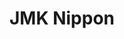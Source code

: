 ---
layout: place
title: JMK Nippon
permalink: /illinois/rockford/jmk-nippon.html
stateAbbr: IL
stateName: Illinois
cityName: Rockford
seo:
  type: restaurant
  links: http://jmkrockford.com/
place_id: ChIJxcyzlp25CIgROtsywk16nR0
photos:
  - name: >-
      places/ChIJxcyzlp25CIgROtsywk16nR0/photos/AeeoHcKaiqCv7ZvxGKHFawxRub6TmfY13O98SbkyCP7uvgyOJSJhEb2s8SzouGoJkygwYvp3fX8P1Ci_iU_uY101SrZbRpf0tC-adVbwfgjXkZxqJ5ssLHa2VpIXzM4ZFwt4sd64L9migCNu1CiZMZd6C2SxW3gi9VBJXVTEvEHKmdX1t4vn1qivtH2wMSMAh3Y2WiMOjzP1J-frExU4b6hVeXdpVf7k8iJn5q-kRFqVR-tnVyLysQfVNmBnHND4NE-wflBzQcwvRKCL0ZRKRYbJjZoLyyM1qMmd07_eAHVUwtXZIw
    widthPx: 1080
    heightPx: 608
    authorAttributions:
      - displayName: JMK Nippon
        uri: https://maps.google.com/maps/contrib/104742300033603646158
        photoUri: >-
          https://lh3.googleusercontent.com/a-/ALV-UjUMYs79q1R0oDRB9JaHJFw_NFMG3ZrpYxCnVZNPxHrBTm_dffCQ=s100-p-k-no-mo
    flagContentUri: >-
      https://www.google.com/local/imagery/report/?cb_client=maps_api_places.places_api&image_key=!1e10!2sAF1QipO6ZsJ34afmF2Qph7JXYSAr87TIYVgrihM5HLJS&hl=en-US
    googleMapsUri: >-
      https://www.google.com/maps/place//data=!3m4!1e2!3m2!1sAF1QipO6ZsJ34afmF2Qph7JXYSAr87TIYVgrihM5HLJS!2e10!4m2!3m1!1s0x8808b99d96b3ccc5:0x1d9d7a4dc232db3a
  - name: >-
      places/ChIJxcyzlp25CIgROtsywk16nR0/photos/AeeoHcJAQ2CMvjJIgeSn7jW2SSeedgAO1zJ_E9wt41Pgi0iyyXMYpeq_1WSrT-mnBehM86lFh5MKxitW_QynVXeLcsh7Zr6hpVcZOogucqoIYYoqdEqNXtla0YUCt7Br17S5OkO2iX0bUwqFCHvXRl2CFQLE7vRSmkLUSGooMhfAM2eeA97etCsOQnWH-al5u6jRx1CFX_j9-kfEeQYf7p_PpMGfzSrXUPbmyhISXgDJ-yxfGXztvGU5mHhqgjJ1p6XOASksX-p1Q7ReIyYn6rFIVc9XuBDk3A8joHNNQHDy3vZzvC4g9bHhlI_h2olIlDZKqxEvW5uKoYvZVMfd0d8eGUNCjebmVrB3u5lwkjUOesDOL9ia16V_9t7X37fgjACtZYFUb7gHPhU48O8H916rpdht6XX9ahQ8bjZEefS-Kvv8Tio
    widthPx: 3000
    heightPx: 4000
    authorAttributions:
      - displayName: nida Ploy
        uri: https://maps.google.com/maps/contrib/102335535587612612493
        photoUri: >-
          https://lh3.googleusercontent.com/a-/ALV-UjUvQFdj3DJ4zuAuryfeKXoKVv9ekfKWijwI_poAssiP552cIPH5Vg=s100-p-k-no-mo
    flagContentUri: >-
      https://www.google.com/local/imagery/report/?cb_client=maps_api_places.places_api&image_key=!1e10!2sCIHM0ogKEICAgMCoiKCB7gE&hl=en-US
    googleMapsUri: >-
      https://www.google.com/maps/place//data=!3m4!1e2!3m2!1sCIHM0ogKEICAgMCoiKCB7gE!2e10!4m2!3m1!1s0x8808b99d96b3ccc5:0x1d9d7a4dc232db3a
  - name: >-
      places/ChIJxcyzlp25CIgROtsywk16nR0/photos/AeeoHcKTeBO2NH71i89Bfu9L48ueJsGU14DdOI4Fa5xrQtAJFsGH5Lw7MqU-aJgTQsTqLuWM3BWyro-7tNFw0gTshgw93dNQiXFQSCnx1xZfe7MU9b7AObVIR6R4tAVdcGP6t-scTG7FiNWFLuG9AGD42yUV5bA-h6s8fNvfWEOfr1oHrEnpdTT4Q4t8vl6-v7SEGLmsIuUA0rGR3frtaVh4ISMNOgXbj9_f8OL_2WuYJpKg7d90NNh9Hms57cpDaP3_T311HiZ_h-1b9hLjiix2KqmQc74Qjcv763-wkyPdwzGUMg
    widthPx: 449
    heightPx: 256
    authorAttributions:
      - displayName: JMK Nippon
        uri: https://maps.google.com/maps/contrib/110949844220972008314
        photoUri: >-
          https://lh3.googleusercontent.com/a-/ALV-UjXMHqpaJs2I5DKGdd028QZRbAILfuBqvcv6_RdwKci3wdBbIl8=s100-p-k-no-mo
    flagContentUri: >-
      https://www.google.com/local/imagery/report/?cb_client=maps_api_places.places_api&image_key=!1e10!2sAF1QipM5IwjDZw3BoLSX5Vix6AgQlU3OZwGcCAhDIbKt&hl=en-US
    googleMapsUri: >-
      https://www.google.com/maps/place//data=!3m4!1e2!3m2!1sAF1QipM5IwjDZw3BoLSX5Vix6AgQlU3OZwGcCAhDIbKt!2e10!4m2!3m1!1s0x8808b99d96b3ccc5:0x1d9d7a4dc232db3a
  - name: >-
      places/ChIJxcyzlp25CIgROtsywk16nR0/photos/AeeoHcJMU99yvJ_MplkXHVu4Ui8thAWWFO_OKBeI43itgh5vWUDG9Bb0h-fkv2FistJg3aqAaTGq_EBZn2HJUFx94FSynRTVTtveloLjSyh1w6qdn9v62a2DWy_5Dk4CbEaNVwoYrrCujde_L0zz0WWxxz9YBl6jTCZAXpPUu-p7gTPwHwsZShkfRkwRQAUTxQYoljj-J5_r5g5SJd1IsJmXrLsg-5FD-rkr24XpZuc6_WC3_V6r5G1qwqO5lEkDqKY3KyQ5SPv0WlEWNQIeV5BqwEjduNdhaD1FWThpzDSnzfolnHnVl7L7C9uQh3lGURO_8f2a4fEXKqatiqqCsEBJcBKOVLyqmLPW7mrZ0ROkbTP3XT1pQRJ26fNkZgBvdzagurR-gtERNAmyPbRuZf83CEvRI7DfJ7BtzN51ckt3bJVsVNHy4uqp16JEVZbsDSGJ
    widthPx: 4032
    heightPx: 3024
    authorAttributions:
      - displayName: Tammy Strub
        uri: https://maps.google.com/maps/contrib/116215326022616526927
        photoUri: >-
          https://lh3.googleusercontent.com/a-/ALV-UjWMCSYlKHWc3-7P4o4P20oltH2UW3f1fV8COiR4xqSTwFA5T0gorw=s100-p-k-no-mo
    flagContentUri: >-
      https://www.google.com/local/imagery/report/?cb_client=maps_api_places.places_api&image_key=!1e10!2sCIABIhAIN0uGcjmSz2fnGuQAB3fC&hl=en-US
    googleMapsUri: >-
      https://www.google.com/maps/place//data=!3m4!1e2!3m2!1sCIABIhAIN0uGcjmSz2fnGuQAB3fC!2e10!4m2!3m1!1s0x8808b99d96b3ccc5:0x1d9d7a4dc232db3a
  - name: >-
      places/ChIJxcyzlp25CIgROtsywk16nR0/photos/AeeoHcKuBHJqRYBSFeAdwTQisPgjPonIFVpUk0R6YX7LFm6M90Eu2XvZGJrpoED_pzOP4iPGvih46H5B_VmsYBaqQRmi6q3NJoDGtlHXUKEK2gGffhGTfU5cyLo4_Y_Z7Hx0fAEXL6K62ldkFbCz7uk1K5Z7Hj1cXR3-exsnoMD-gMLZitsh-C1LFJKeEX6Vnzitm-yb5tro_OO7ICTNt2b6_Ipr6p7UejqFQW1OVHoKBjmPXnSU3STUuODdm8z1K-Qo8IiSVYgncrrwhHWKccex6ahFGl1DIMOokVNTRbmWwsjAt7zGlTakwfn7gPazn1cH6i6ugETmgcMqKwao3yrSVyxVQ4ZZPYcov1CAASjfzlkVGjPJ32bLq2Hb3OhY7xchZfIp4jmHFodzL8Ua46G58U5H4dTxJzOwyRR0gS5apQsJSPP8LyprJrW2lTwr-YPP
    widthPx: 4032
    heightPx: 3024
    authorAttributions:
      - displayName: Tammy Strub
        uri: https://maps.google.com/maps/contrib/116215326022616526927
        photoUri: >-
          https://lh3.googleusercontent.com/a-/ALV-UjWMCSYlKHWc3-7P4o4P20oltH2UW3f1fV8COiR4xqSTwFA5T0gorw=s100-p-k-no-mo
    flagContentUri: >-
      https://www.google.com/local/imagery/report/?cb_client=maps_api_places.places_api&image_key=!1e10!2sCIABIhAGbzaqjyFiDWfnGuwADeIr&hl=en-US
    googleMapsUri: >-
      https://www.google.com/maps/place//data=!3m4!1e2!3m2!1sCIABIhAGbzaqjyFiDWfnGuwADeIr!2e10!4m2!3m1!1s0x8808b99d96b3ccc5:0x1d9d7a4dc232db3a
  - name: >-
      places/ChIJxcyzlp25CIgROtsywk16nR0/photos/AeeoHcKTsc0mKJMTTxFG6wyyPH8DRzaxUBLM_bR1y32yWQD4sc4-V6am3lvKUicNWtYGB5T5231epXTc182YjKre2wHNxJGGpLlsvdWD8GPTv9ajiinUsRE5QIVmZ1KMo7QDYVi5Wk41rvPxvOzPODuAE109qwawAfetIapR4F542Co8ehrnLgFG0AoOHhvevdMsCzHVXzflbu4EBHpuEZiSmZTDTd96HMgaTPabxCxPATeXlG4TIAj55EocR5DrOY5-l8SFFBP_73uZC3XvkBN11pnzWSi1dwO3aRRwCoYG_Mrhg_yZA1ntjGak0wmreFthqM72o3MY0hPkZh0dmlx8_dt1DXt08L3xKIqjOAx9g7aS96lDHwe16HHPNvGBdvtrhXU-4lBnfjfUh2KqXKzHIpF31i6OsolvFPyhF-cdVTI
    widthPx: 4032
    heightPx: 2268
    authorAttributions:
      - displayName: Kisha Lockner
        uri: https://maps.google.com/maps/contrib/110763805855959626362
        photoUri: >-
          https://lh3.googleusercontent.com/a-/ALV-UjUf_MaJzX-wknUmsp86t4Phy2VLU9-Ns2T0evvXC805CRTKmZgQvA=s100-p-k-no-mo
    flagContentUri: >-
      https://www.google.com/local/imagery/report/?cb_client=maps_api_places.places_api&image_key=!1e10!2sCIHM0ogKEICAgIDrwK6hEw&hl=en-US
    googleMapsUri: >-
      https://www.google.com/maps/place//data=!3m4!1e2!3m2!1sCIHM0ogKEICAgIDrwK6hEw!2e10!4m2!3m1!1s0x8808b99d96b3ccc5:0x1d9d7a4dc232db3a
  - name: >-
      places/ChIJxcyzlp25CIgROtsywk16nR0/photos/AeeoHcLwCqXFRbQyGmJDfS8-Kl53zAAquT0JTTYEOp8HPKUwTsrlc-Wf3cQMTGsn74iNZtCP-qDsqjum_Dh0hiXfybSusW9zAUk6fip6ynRnQhKT9JC7oJqQ7ghfHzkajLjkx-nLvdc5Y8Sh8-f1PRPnQ0REWWrmEjjB1s1_SU7wGX9bdC8iCl9bUz2yNz3CmXUmS4bBYUtJHPvI1zbj-p4st3_mYX41xmYF7dV8kkZUOLcpipx4pjilU0THeaLahIr_oRahsa2nRJnhK2lPoR0S60qO-VDqJrGzzZAJMkWzg9gIQ7tlNnUZtC12jChGdfFFvEnTZbZYv6pno1n932hOW_EJB4Fl4TDnb3BpwyNmpcltMiKrahaUfdbx3dXB8t3FBLdHkcJ4Eahx2bWS6YzKHhsKDCdncfgZCqzRArqmUNynPA
    widthPx: 3072
    heightPx: 4080
    authorAttributions:
      - displayName: Frank Caniano
        uri: https://maps.google.com/maps/contrib/111292971802524030253
        photoUri: >-
          https://lh3.googleusercontent.com/a/ACg8ocIe2iNBOUzrJLJr3JSugQ1n4IZiRVJ3f_cCqW4BcvHw14L7Nw=s100-p-k-no-mo
    flagContentUri: >-
      https://www.google.com/local/imagery/report/?cb_client=maps_api_places.places_api&image_key=!1e10!2sCIHM0ogKEICAgIDHuontSw&hl=en-US
    googleMapsUri: >-
      https://www.google.com/maps/place//data=!3m4!1e2!3m2!1sCIHM0ogKEICAgIDHuontSw!2e10!4m2!3m1!1s0x8808b99d96b3ccc5:0x1d9d7a4dc232db3a
  - name: >-
      places/ChIJxcyzlp25CIgROtsywk16nR0/photos/AeeoHcLUsrjZ9PSZhJ8FmIxxUw8ON6CK16BO6HmAUJaX38Fl83GpBBPVlJ4t--XRYEGepln8RybS8pI_eyWetMFqpyyJLxsSqjs5a5sgetkIsrxZl8DS23ACOgOzlk4sRHRvOu0OntKeId4gBesVD-pNxE_s8V1cYUivdcocWO0JPjBUb0E1vGEHUAllRtoEDE2BFW8MAPyltEI37mejvwi8WDmapFsVMGOA--tDU-1BxNysVmyeo0HHuy8oahqH8ZHgVGUbaR2EOG3RkrD9k8uYuZndN1t8UMezBIw8JYAjCirV1w
    widthPx: 421
    heightPx: 289
    authorAttributions:
      - displayName: JMK Nippon
        uri: https://maps.google.com/maps/contrib/104742300033603646158
        photoUri: >-
          https://lh3.googleusercontent.com/a-/ALV-UjUMYs79q1R0oDRB9JaHJFw_NFMG3ZrpYxCnVZNPxHrBTm_dffCQ=s100-p-k-no-mo
    flagContentUri: >-
      https://www.google.com/local/imagery/report/?cb_client=maps_api_places.places_api&image_key=!1e10!2sAF1QipMFBMBvOGZriDq4tyaQCUq0E8IuwGCP9lnjuJAN&hl=en-US
    googleMapsUri: >-
      https://www.google.com/maps/place//data=!3m4!1e2!3m2!1sAF1QipMFBMBvOGZriDq4tyaQCUq0E8IuwGCP9lnjuJAN!2e10!4m2!3m1!1s0x8808b99d96b3ccc5:0x1d9d7a4dc232db3a
  - name: >-
      places/ChIJxcyzlp25CIgROtsywk16nR0/photos/AeeoHcKVdOSZ99ZU_v5ZjHlUD-YFjvNlSCshAYHxij2fssYqwS48tST8M00eyD5HJi3yukqJNsYBuWsbRBlUg1ILaWRAj9vYeHhn3GpGLLFnhm__kHPnl0TXDl7aXfsFF8-t2XZMM-E-Bwm7xjow1336KQjMVwEyHM9jxRzJuI-M2QNkX9qQTQMRHJs1DMBTdAzyACVp5t_tKO4xxhhv6fWErmwZQCa5s8ruVsyYcpQQ8NWqCGIsvP8kr_DbFFdz4LzbJUCWImRJzLgFvp7t-1F0611XtP2rSlNsgGOT3rf4IhZxkxHRUh6_dP9zRtzfmN955LPUb2JE9OfUiYY2yNGSG8LGuSLaiPkf1wYsbK4V4KdcNDPjmrmSV618LwYBM-wU01pAC1nHHpoD1suJPV_ic_GyVozsWb-gKZM1QkLnDiI
    widthPx: 3000
    heightPx: 4000
    authorAttributions:
      - displayName: Melody Anderson
        uri: https://maps.google.com/maps/contrib/115147211644027775123
        photoUri: >-
          https://lh3.googleusercontent.com/a-/ALV-UjX34MgXzV0P6cCgILr5wwp8X90ywEd6MFGOcdCDTmjJXWNx3SwJXg=s100-p-k-no-mo
    flagContentUri: >-
      https://www.google.com/local/imagery/report/?cb_client=maps_api_places.places_api&image_key=!1e10!2sCIHM0ogKEICAgMDwqvKhDQ&hl=en-US
    googleMapsUri: >-
      https://www.google.com/maps/place//data=!3m4!1e2!3m2!1sCIHM0ogKEICAgMDwqvKhDQ!2e10!4m2!3m1!1s0x8808b99d96b3ccc5:0x1d9d7a4dc232db3a
  - name: >-
      places/ChIJxcyzlp25CIgROtsywk16nR0/photos/AeeoHcL0lrarbPUgO9KK9v96XFpkCIJFO_bzif1DbNEHOXXksybrin4xnSoiEd-YszokUxOj7NHGxFT4YZdLT15wkPw6nkPLIVrMiW64Lbo9Q__41hu8zzODzl3VwjWnoeclE7Y1WNoNHEOUiUwCyf5lv2-ccaz5abdnHo8Sh1zzQRxFmbYYcjXzZi_Qmx5BHlyB3o8IllZTC8dbDugcFYyc_XLXuNJnvpJSGsY9P6WECwwJMR3cOVlXNH77KELsyqzVti8IP9CCx3RmlqY24OZNsTcTlzUFEF2kapD0Wk9_jl2jLJ2ymyzQTsyjNhim2ur7SabwvGlWyO4Vlh10wVEAYw3qMu4YNqYXWbV76fQkSHCtFfEXTZiiKJC9tB_WlN4mDeXpNbl5bM67zN25xa16AZgQutDD9mEwLHY2nEoefGXX3gSDBmJ4iq88NUPCt0_q
    widthPx: 4000
    heightPx: 3000
    authorAttributions:
      - displayName: Jaxx Brown
        uri: https://maps.google.com/maps/contrib/106861510551880411437
        photoUri: >-
          https://lh3.googleusercontent.com/a-/ALV-UjXnxj-y_I7utJICplNzh-qElpXMEPPwiiQKideSwN5Mvz1BVts=s100-p-k-no-mo
    flagContentUri: >-
      https://www.google.com/local/imagery/report/?cb_client=maps_api_places.places_api&image_key=!1e10!2sCIABIhADycTjvjZmzGfKVfMAB4v7&hl=en-US
    googleMapsUri: >-
      https://www.google.com/maps/place//data=!3m4!1e2!3m2!1sCIABIhADycTjvjZmzGfKVfMAB4v7!2e10!4m2!3m1!1s0x8808b99d96b3ccc5:0x1d9d7a4dc232db3a
address: 2551 N Perryville Rd, Rockford, IL 61107, USA
street: 2551 N Perryville Rd
city: Rockford
state: IL
zip: '61107'
country: USA
neighborhood: null
latitude: '42.297607'
longitude: '-88.979324'
accessibility_options:
  wheelchairAccessibleParking: true
  wheelchairAccessibleEntrance: true
  wheelchairAccessibleRestroom: true
  wheelchairAccessibleSeating: true
business_status: OPERATIONAL
name: JMK Nippon
google_maps_links:
  directionsUri: >-
    https://www.google.com/maps/dir//''/data=!4m7!4m6!1m1!4e2!1m2!1m1!1s0x8808b99d96b3ccc5:0x1d9d7a4dc232db3a!3e0
  placeUri: https://maps.google.com/?cid=2133996272832666426
  writeAReviewUri: >-
    https://www.google.com/maps/place//data=!4m3!3m2!1s0x8808b99d96b3ccc5:0x1d9d7a4dc232db3a!12e1
  reviewsUri: >-
    https://www.google.com/maps/place//data=!4m4!3m3!1s0x8808b99d96b3ccc5:0x1d9d7a4dc232db3a!9m1!1b1
  photosUri: >-
    https://www.google.com/maps/place//data=!4m3!3m2!1s0x8808b99d96b3ccc5:0x1d9d7a4dc232db3a!10e5
primary_type: Japanese Restaurant
opening_hours:
  regular: null
  current: null
secondary_opening_hours:
  regular:
    weekdayDescriptions: null
    type: null
  current:
    weekdayDescriptions: null
    type: null
phone: (815) 877-0505
price_level: PRICE_LEVEL_MODERATE
price_range: null
rating: '4.4'
rating_count: 0
website: http://jmkrockford.com/
description: >-
  Experience JMK Nippon in Rockford, IL$$$JMK Nippon in Rockford, Illinois,
  stands out as a cozy Japanese restaurant blending traditional flavors with
  interactive dining options, making it a go-to spot for fresh sushi and
  hibachi-style meals. This welcoming venue features a kid-friendly atmosphere
  where families can enjoy teppanyaki grills and bento boxes, all prepared with
  attention to authentic tastes and accessibility features like
  wheelchair-friendly seating. Diners appreciate the variety of Japanese dishes
  that highlight fresh ingredients and moderate pricing, positioning it as one
  of the top sushi restaurants in the area for those seeking quality options
  close to home. Whether you're in the mood for classic rolls or sizzling
  entrees, the restaurant's focus on a comfortable setting ensures a memorable
  meal that caters to both casual visitors and groups.
generative_summary: >-
  Experience JMK Nippon in Rockford, IL$$$JMK Nippon in Rockford, Illinois,
  stands out as a cozy Japanese restaurant blending traditional flavors with
  interactive dining options, making it a go-to spot for fresh sushi and
  hibachi-style meals. This welcoming venue features a kid-friendly atmosphere
  where families can enjoy teppanyaki grills and bento boxes, all prepared with
  attention to authentic tastes and accessibility features like
  wheelchair-friendly seating. Diners appreciate the variety of Japanese dishes
  that highlight fresh ingredients and moderate pricing, positioning it as one
  of the top sushi restaurants in the area for those seeking quality options
  close to home. Whether you're in the mood for classic rolls or sizzling
  entrees, the restaurant's focus on a comfortable setting ensures a memorable
  meal that caters to both casual visitors and groups.
generative_disclosure: Summarized by AI using the Grok-3-Mini model.
reviews:
  - name: >-
      places/ChIJxcyzlp25CIgROtsywk16nR0/reviews/ChdDSUhNMG9nS0VJQ0FnTUR3cXZLaGxRRRAB
    relativePublishTimeDescription: 2 weeks ago
    rating: 5
    text:
      text: >-
        Amazing!! This was our first time here and it was an awesome
        experience!! Our chef was really interactive and fun! Food tasted great
        as well!! Highly recommend to go at least one time!!
      languageCode: en
    originalText:
      text: >-
        Amazing!! This was our first time here and it was an awesome
        experience!! Our chef was really interactive and fun! Food tasted great
        as well!! Highly recommend to go at least one time!!
      languageCode: en
    authorAttribution:
      displayName: Melody Anderson
      uri: https://www.google.com/maps/contrib/115147211644027775123/reviews
      photoUri: >-
        https://lh3.googleusercontent.com/a-/ALV-UjX34MgXzV0P6cCgILr5wwp8X90ywEd6MFGOcdCDTmjJXWNx3SwJXg=s128-c0x00000000-cc-rp-mo-ba5
    publishTime: '2025-03-25T08:55:04.091658Z'
    flagContentUri: >-
      https://www.google.com/local/review/rap/report?postId=ChdDSUhNMG9nS0VJQ0FnTUR3cXZLaGxRRRAB&d=17924085&t=1
    googleMapsUri: >-
      https://www.google.com/maps/reviews/data=!4m6!14m5!1m4!2m3!1sChdDSUhNMG9nS0VJQ0FnTUR3cXZLaGxRRRAB!2m1!1s0x8808b99d96b3ccc5:0x1d9d7a4dc232db3a
  - name: >-
      places/ChIJxcyzlp25CIgROtsywk16nR0/reviews/ChZDSUhNMG9nS0VJQ0FnSUNfajVYelRREAE
    relativePublishTimeDescription: 2 months ago
    rating: 5
    text:
      text: >-
        Been coming here for many years, and the food is still very delicious! I
        got the filet mignon dinner with fried rice. The soup and salad were
        great as usual. The chef was very fun and made lots of jokes and did
        awesome tricks. The waiter was great too and very attentive. The filet
        was cooked perfectly and the fried rice and vegetables were amazing. The
        yucky yucky sauce is definitely my favorite. It was a bit chilly inside
        and very smoky, maybe they need to clean out their fans?
      languageCode: en
    originalText:
      text: >-
        Been coming here for many years, and the food is still very delicious! I
        got the filet mignon dinner with fried rice. The soup and salad were
        great as usual. The chef was very fun and made lots of jokes and did
        awesome tricks. The waiter was great too and very attentive. The filet
        was cooked perfectly and the fried rice and vegetables were amazing. The
        yucky yucky sauce is definitely my favorite. It was a bit chilly inside
        and very smoky, maybe they need to clean out their fans?
      languageCode: en
    authorAttribution:
      displayName: Crystal
      uri: https://www.google.com/maps/contrib/116902166761796501612/reviews
      photoUri: >-
        https://lh3.googleusercontent.com/a/ACg8ocK7c6BFUpyyHyCltFzud6pR87u_9oYeI1cU6Dha0V8zZBnl=s128-c0x00000000-cc-rp-mo-ba3
    publishTime: '2025-01-20T01:16:04.105748Z'
    flagContentUri: >-
      https://www.google.com/local/review/rap/report?postId=ChZDSUhNMG9nS0VJQ0FnSUNfajVYelRREAE&d=17924085&t=1
    googleMapsUri: >-
      https://www.google.com/maps/reviews/data=!4m6!14m5!1m4!2m3!1sChZDSUhNMG9nS0VJQ0FnSUNfajVYelRREAE!2m1!1s0x8808b99d96b3ccc5:0x1d9d7a4dc232db3a
  - name: >-
      places/ChIJxcyzlp25CIgROtsywk16nR0/reviews/ChZDSUhNMG9nS0VJQ0FnTUNnM3J5RmNREAE
    relativePublishTimeDescription: a month ago
    rating: 3
    text:
      text: >-
        Nice place and clean, but the food not so good and poorly presented and
        lack attention to detail. My nuguri  was thick sliced and my sushi roll
        looked like I rolled it at home, it is over priced. My wife's meal was
        on the better side as she had tempura shrimp and she liked it. This
        place fills up fast so go early.
      languageCode: en
    originalText:
      text: >-
        Nice place and clean, but the food not so good and poorly presented and
        lack attention to detail. My nuguri  was thick sliced and my sushi roll
        looked like I rolled it at home, it is over priced. My wife's meal was
        on the better side as she had tempura shrimp and she liked it. This
        place fills up fast so go early.
      languageCode: en
    authorAttribution:
      displayName: Tim the toolman of ENC
      uri: https://www.google.com/maps/contrib/104550067183762332666/reviews
      photoUri: >-
        https://lh3.googleusercontent.com/a-/ALV-UjV8e8guoCOy_9KcsNnXONWZeJuZfMoZGTZQK38MItQsgByFkR9i=s128-c0x00000000-cc-rp-mo-ba4
    publishTime: '2025-02-17T16:13:32.252805Z'
    flagContentUri: >-
      https://www.google.com/local/review/rap/report?postId=ChZDSUhNMG9nS0VJQ0FnTUNnM3J5RmNREAE&d=17924085&t=1
    googleMapsUri: >-
      https://www.google.com/maps/reviews/data=!4m6!14m5!1m4!2m3!1sChZDSUhNMG9nS0VJQ0FnTUNnM3J5RmNREAE!2m1!1s0x8808b99d96b3ccc5:0x1d9d7a4dc232db3a
  - name: >-
      places/ChIJxcyzlp25CIgROtsywk16nR0/reviews/ChdDSUhNMG9nS0VJQ0FnSUQzelpxNXJRRRAB
    relativePublishTimeDescription: 4 months ago
    rating: 5
    text:
      text: >-
        Great mix of food from Hibachi, to Sushi to steaks. The Surg and Turf
        roll is a must try. Always a great experience!
      languageCode: en
    originalText:
      text: >-
        Great mix of food from Hibachi, to Sushi to steaks. The Surg and Turf
        roll is a must try. Always a great experience!
      languageCode: en
    authorAttribution:
      displayName: Brent Potter
      uri: https://www.google.com/maps/contrib/107461272723356233655/reviews
      photoUri: >-
        https://lh3.googleusercontent.com/a-/ALV-UjV2D2_DAL6tPDsrz2GxDcQQ7-oubOh_94jGUvMoOsIUmucpcC4t6Q=s128-c0x00000000-cc-rp-mo-ba4
    publishTime: '2024-11-17T15:02:35.580328Z'
    flagContentUri: >-
      https://www.google.com/local/review/rap/report?postId=ChdDSUhNMG9nS0VJQ0FnSUQzelpxNXJRRRAB&d=17924085&t=1
    googleMapsUri: >-
      https://www.google.com/maps/reviews/data=!4m6!14m5!1m4!2m3!1sChdDSUhNMG9nS0VJQ0FnSUQzelpxNXJRRRAB!2m1!1s0x8808b99d96b3ccc5:0x1d9d7a4dc232db3a
  - name: >-
      places/ChIJxcyzlp25CIgROtsywk16nR0/reviews/ChZDSUhNMG9nS0VJQ0FnTUNnajlPOUJBEAE
    relativePublishTimeDescription: a month ago
    rating: 4
    text:
      text: >-
        On the recommendation from a dear friend, we made the drive from Kenosha
        to Rockford to try JMK. It WAS worth the trip for sure. Everything was
        great about this place. The sushi options are amazing and very
        flavorful. I want to give 5 stars straight across the board. My only
        complaint, which some people might not agree with me on, is the size of
        the pieces of sushi. With food, generally, bigger is better. Not so much
        with sushi. The rolls were so big that I had to cut the piece in half
        just to eat it. (And, I admit, I have a big mouth, lol) I have never had
        to do this before & I didn’t like it. I like being able to take one
        whole piece and eat the whole piece. Sounds like first world problems, I
        know, sorry. But, that’s part of the experience of eating sushi, in my
        opinion. If they could tighten up those rolls a little more, it would be
        5 stars. Overall, a great place for sushi. I would recommend them to
        anyone. Just be prepared for the extraordinary sushi roll sizes…Enjoy!
      languageCode: en
    originalText:
      text: >-
        On the recommendation from a dear friend, we made the drive from Kenosha
        to Rockford to try JMK. It WAS worth the trip for sure. Everything was
        great about this place. The sushi options are amazing and very
        flavorful. I want to give 5 stars straight across the board. My only
        complaint, which some people might not agree with me on, is the size of
        the pieces of sushi. With food, generally, bigger is better. Not so much
        with sushi. The rolls were so big that I had to cut the piece in half
        just to eat it. (And, I admit, I have a big mouth, lol) I have never had
        to do this before & I didn’t like it. I like being able to take one
        whole piece and eat the whole piece. Sounds like first world problems, I
        know, sorry. But, that’s part of the experience of eating sushi, in my
        opinion. If they could tighten up those rolls a little more, it would be
        5 stars. Overall, a great place for sushi. I would recommend them to
        anyone. Just be prepared for the extraordinary sushi roll sizes…Enjoy!
      languageCode: en
    authorAttribution:
      displayName: Mike Plaisted
      uri: https://www.google.com/maps/contrib/112684212928066828621/reviews
      photoUri: >-
        https://lh3.googleusercontent.com/a-/ALV-UjVK-acHu_-du761pi0jTRYhtuTklTHzhvdWJFVJgobP0YAnPRRZ=s128-c0x00000000-cc-rp-mo-ba3
    publishTime: '2025-02-21T15:23:26.911363Z'
    flagContentUri: >-
      https://www.google.com/local/review/rap/report?postId=ChZDSUhNMG9nS0VJQ0FnTUNnajlPOUJBEAE&d=17924085&t=1
    googleMapsUri: >-
      https://www.google.com/maps/reviews/data=!4m6!14m5!1m4!2m3!1sChZDSUhNMG9nS0VJQ0FnTUNnajlPOUJBEAE!2m1!1s0x8808b99d96b3ccc5:0x1d9d7a4dc232db3a
review_summary: >-
  Visitor Feedback on JMK Nippon$$$Visitors often rave about the fun,
  interactive hibachi experiences and the tasty sushi rolls that make this spot
  a solid choice for Japanese cuisine lovers. Many highlight the flavorful
  dishes and great service, noting that the food consistently delivers on
  freshness and variety, with highlights like steak and tempura options that
  keep people coming back. While some mention that portion sizes can feel a bit
  overwhelming or that the atmosphere might get smoky at times, the overall vibe
  remains enjoyable and family-oriented, encouraging folks to try it for a
  lively dining adventure. It's clear that the restaurant shines for its
  welcoming energy and solid food quality, making it a recommended stop for
  anyone exploring sushi places nearby, as long as you go in with an appetite
  for bold flavors and a fun show.
review_disclosure: Summarized by AI using the Grok-3-Mini model.
parking_options:
  freeParkingLot: true
  freeStreetParking: true
  paidStreetParking: false
  valetParking: false
payment_options:
  acceptsCreditCards: true
  acceptsDebitCards: true
  acceptsCashOnly: false
  acceptsNfc: true
allow_dogs: null
curbside_pickup: false
delivery: false
dine_in: true
good_for_children: true
good_for_groups: true
good_for_sports: false
live_music: false
menu_for_children: true
outdoor_seating: true
reservable: true
restroom: true
serves_beer: true
serves_breakfast: false
serves_brunch: false
serves_cocktails: true
serves_coffee: true
serves_dinner: true
serves_dessert: true
serves_lunch: true
serves_vegetarian_food: true
serves_wine: true
takeout: true
update_category: pro
places_description: >-
  Sleek Japanese spot featuring tableside grills, sushi, traditional Japanese
  mains & bento boxes.

---